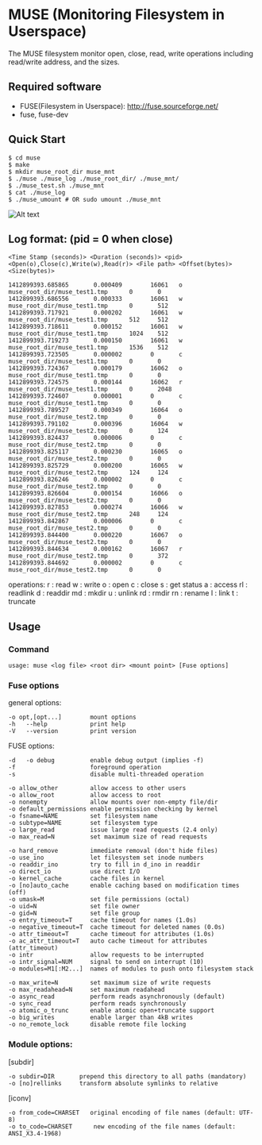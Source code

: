 MUSE (Monitoring Filesystem in Userspace)
=========================================

The MUSE filesystem monitor open, close, read, write operations including read/write address, and the sizes.

Required software
------------
* FUSE(Filesystem in Userspace): http://fuse.sourceforge.net/ 
* fuse, fuse-dev


Quick Start
------------

    $ cd muse
    $ make
    $ mkdir muse_root_dir muse_mnt
    $ ./muse ./muse_log ./muse_root_dir/ ./muse_mnt/ 
    $ ./muse_test.sh ./muse_mnt
    $ cat ./muse_log
    $ ./muse_umount # OR sudo umount ./muse_mnt

![Alt text](https://bitbucket.org/sato5/muse/wiki/img/muse.png)


Log format: (pid = 0 when close)
--------------------------------

    <Time Stamp (seconds)> <Duration (seconds)> <pid> <Open(o),Close(c),Write(w),Read(r)> <File path> <Offset(bytes)> <Size(bytes)>

    1412899393.685865       0.000409        16061   o       muse_root_dir/muse_test1.tmp      0       0
    1412899393.686556       0.000333        16061   w       muse_root_dir/muse_test1.tmp      0       512
    1412899393.717921       0.000202        16061   w       muse_root_dir/muse_test1.tmp      512     512
    1412899393.718611       0.000152        16061   w       muse_root_dir/muse_test1.tmp      1024    512
    1412899393.719273       0.000150        16061   w       muse_root_dir/muse_test1.tmp      1536    512
    1412899393.723505       0.000002        0       c       muse_root_dir/muse_test1.tmp      0       0
    1412899393.724367       0.000179        16062   o       muse_root_dir/muse_test1.tmp      0       0
    1412899393.724575       0.000144        16062   r       muse_root_dir/muse_test1.tmp      0       2048
    1412899393.724607       0.000001        0       c       muse_root_dir/muse_test1.tmp      0       0
    1412899393.789527       0.000349        16064   o       muse_root_dir/muse_test2.tmp      0       0
    1412899393.791102       0.000396        16064   w       muse_root_dir/muse_test2.tmp      0       124
    1412899393.824437       0.000006        0       c       muse_root_dir/muse_test2.tmp      0       0
    1412899393.825117       0.000230        16065   o       muse_root_dir/muse_test2.tmp      0       0
    1412899393.825729       0.000200        16065   w       muse_root_dir/muse_test2.tmp      124     124
    1412899393.826246       0.000002        0       c       muse_root_dir/muse_test2.tmp      0       0
    1412899393.826604       0.000154        16066   o       muse_root_dir/muse_test2.tmp      0       0
    1412899393.827853       0.000274        16066   w       muse_root_dir/muse_test2.tmp      248     124
    1412899393.842867       0.000006        0       c       muse_root_dir/muse_test2.tmp      0       0
    1412899393.844400       0.000220        16067   o       muse_root_dir/muse_test2.tmp      0       0
    1412899393.844634       0.000162        16067   r       muse_root_dir/muse_test2.tmp      0       372
    1412899393.844692       0.000002        0       c       muse_root_dir/muse_test2.tmp      0       0

operations:
	r  : read
	w  : write
	o  : open
	c  : close
	s  : get status
	a  : access
	rl : readlink
	d  : readdir
	md : mkdir
	u  : unlink
	rd : rmdir
	rn : rename
	l  : link
	t  : truncate


Usage
-----------

### Command
    usage: muse <log file> <root dir> <mount point> [Fuse options]


###  Fuse options
general options:

    -o opt,[opt...]        mount options
    -h   --help            print help
    -V   --version         print version

FUSE options:

    -d   -o debug          enable debug output (implies -f)
    -f                     foreground operation
    -s                     disable multi-threaded operation

    -o allow_other         allow access to other users
    -o allow_root          allow access to root
    -o nonempty            allow mounts over non-empty file/dir
    -o default_permissions enable permission checking by kernel
    -o fsname=NAME         set filesystem name
    -o subtype=NAME        set filesystem type
    -o large_read          issue large read requests (2.4 only)
    -o max_read=N          set maximum size of read requests

    -o hard_remove         immediate removal (don't hide files)
    -o use_ino             let filesystem set inode numbers
    -o readdir_ino         try to fill in d_ino in readdir
    -o direct_io           use direct I/O
    -o kernel_cache        cache files in kernel
    -o [no]auto_cache      enable caching based on modification times (off)
    -o umask=M             set file permissions (octal)
    -o uid=N               set file owner
    -o gid=N               set file group
    -o entry_timeout=T     cache timeout for names (1.0s)
    -o negative_timeout=T  cache timeout for deleted names (0.0s)
    -o attr_timeout=T      cache timeout for attributes (1.0s)
    -o ac_attr_timeout=T   auto cache timeout for attributes (attr_timeout)
    -o intr                allow requests to be interrupted
    -o intr_signal=NUM     signal to send on interrupt (10)
    -o modules=M1[:M2...]  names of modules to push onto filesystem stack

    -o max_write=N         set maximum size of write requests
    -o max_readahead=N     set maximum readahead
    -o async_read          perform reads asynchronously (default)
    -o sync_read           perform reads synchronously
    -o atomic_o_trunc      enable atomic open+truncate support
    -o big_writes          enable larger than 4kB writes
    -o no_remote_lock      disable remote file locking

### Module options:

[subdir]

    -o subdir=DIR	    prepend this directory to all paths (mandatory)
    -o [no]rellinks	    transform absolute symlinks to relative

[iconv]

    -o from_code=CHARSET   original encoding of file names (default: UTF-8)
    -o to_code=CHARSET	    new encoding of the file names (default: ANSI_X3.4-1968)
    
    
